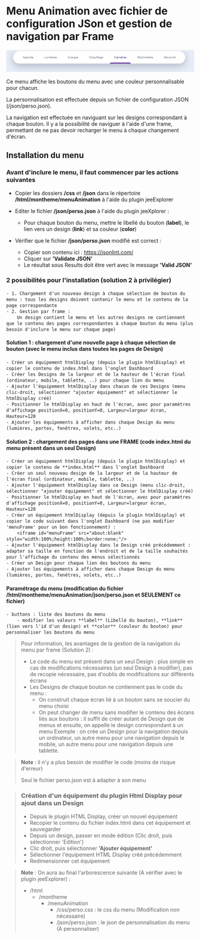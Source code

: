 # Menu Animation avec fichier de configuration JSon et gestion de navigation par Frame
![Menu Animation](./doc/images/menuAnimation.png)

Ce menu affiche les boutons du menu avec une couleur personnalisable pour chacun.

La personnalisation est effectuée depuis un fichier de configuration JSON (/json/perso.json).

La navigation est effectuée en naviguant sur les designs correspondant à chaque bouton. 
Il y a la possibilité de naviguer à l'aide d'une frame, permettant de ne pas devoir recharger le menu à chaque changement d'écran.

## Installation du menu

### Avant d'inclure le menu, il faut commencer par les actions suivantes

   - Copier les dossiers **/css** et **/json** dans le répertoire **/html/montheme/menuAnimation** à l'aide du plugin jeeExplorer

   - Editer le fichier **/json/perso.json** à l'aide du plugin jeeXplorer :
        - Pour chaque bouton du menu, mettre le libellé du bouton (**label**), le lien vers un design (**link**) et sa couleur (**color**)
   - Vérifier que le fichier **/json/perso.json** modifié est correct :
        - Copier son contenu ici : https://jsonlint.com/
        - Cliquer sur **'Validate JSON'**
        - Le résultat sous Results doit être vert avec le message **'Valid JSON'**

### 2 possibilités pour l'installation (solution 2 à privilégier)
	- 1. Chargement d'un nouveau design à chaque sélection de bouton du menu : tous les designs doivent contenir le menu et le contenu de la page correspondante
	- 2. Gestion par frame :
		Un design contient le menu et les autres designs ne contiennent que le contenu des pages correspondantes à chaque bouton du menu (plus besoin d'inclure le menu sur chaque page)

#### Solution 1 : **chargement d'une nouvelle page à chaque sélection de bouton** (avec le menu inclus dans toutes les pages de Design)
	- Créer un équipement htmlDisplay (depuis le plugin htmlDisplay) et copier le contenu de index.html dans l'onglet Dashboard
	- Créer les Designs de la largeur et de la hauteur de l'écran final (ordinateur, mobile, tablette, ..) pour chaque lien du menu
	- Ajouter l'équipement htmlDisplay dans chacun de ces Designs (menu clic-droit, sélectionner "ajouter équipement" et sélectionner le htmlDisplay créé)
	- Positionner le htmlDisplay en haut de l'écran, avec pour paramètres d'affichage positionX=0, positionY=0, Largeur=largeur écran, Hauteur=120
	- Ajouter les équipements à afficher dans chaque Design du menu (lumières, portes, fenêtres, volets, etc..)

#### Solution 2 : **chargement des pages dans une FRAME** (code index.html du menu présent dans un seul Design)
	- Créer un équipement htmlDisplay (depuis le plugin htmlDisplay) et copier le contenu de **index.html** dans l'onglet Dashboard
	- Créer un seul nouveau design de la largeur et de la hauteur de l'écran final (ordinateur, mobile, tablette, ..)
	- Ajouter l'équipement htmlDisplay dans ce Design (menu clic-droit, sélectionner "ajouter équipement" et sélectionner le htmlDisplay créé)
	- Positionner le htmlDisplay en haut de l'écran, avec pour paramètres d'affichage positionX=0, positionY=0, Largeur=largeur écran, Hauteur=120
	- Créer un équipement htmlDisplay (depuis le plugin htmlDisplay) et copier le code suivant dans l'onglet Dashboard (ne pas modifier 'menuFrame' pour un bon fonctionnement) :
		<iframe id="menuFrame" src="about:blank" style="width:100%;height:100%;border:none;"/>
	- Ajouter l'équipement htmlDisplay dans le Design créé précédemment : adapter sa taille en fonction de l'endroit et de la taille souhaités pour l'affichage du contenu des menus sélectionnés
	- Créer un Design pour chaque lien des boutons du menu
	- Ajouter les équipements à afficher dans chaque Design du menu (lumières, portes, fenêtres, volets, etc..)

#### Paramétrage du menu (modification du fichier /html/montheme/menuAnimation/json/perso.json et SEULEMENT ce fichier)
	- buttons : liste des boutons du menu
		- modifier les valeurs **label** (Libellé du bouton), **link** (lien vers l'id d'un design) et **color** (couleur du bouton) pour personnaliser les boutons du menu

>Pour information, les avantages de la gestion de la navigation du menu par frame (Solution 2) :
>	- Le code du menu est présent dans un seul Design : plus simple en cas de modifications nécessaires (un seul Design à modifier), pas de recopie nécessaire, pas d'oublis de modifications sur différents écrans
>	- Les Designs de chaque bouton ne contiennent pas le code du menu :
>		- On construit chaque écran lié à un bouton sans se soucier du menu choisi
>		- On peut changer de menu sans modifier le contenu des écrans liés aux boutons : il suffit de créer autant de Design que de menus et ensuite, on appelle le design correspondant à un menu
>			Exemple : on crée un Design pour la navigation depuis un ordinateur, un autre menu pour une navigation depuis le mobile, un autre menu pour une navigation depuis une tablette.

>**Note** : il n'y a plus besoin de modifier le code (moins de risque d'erreur)
>
>Seul le fichier perso.json est à adapter à son menu

>### Création d'un équipement du plugin Html Display pour ajout dans un Design
>
>   - Depuis le plugin HTML Display, créer un nouvel équipement
>   - Recopier le contenu du fichier index.html dans cet équipement et sauvegarder
>   - Depuis un design, passer en mode édition (Clic droit, puis sélectionner 'Edition')
>   - Clic droit, puis sélectionner **'Ajouter équipement'**
>   - Sélectionner l'équipement HTML Display créé précédemment
>   - Redimensionner cet équipement

>**Note** : On aura au final l'arborescence suivante (A vérifier avec le plugin jeeExplorer) :
>
>- /html
>    - /montheme
>        - /menuAnimation  
>            - /css/perso.css : le css du menu (Modification non nécessaire)
>            - /json/perso.json : le json de personnalisation du menu (A personnaliser)
